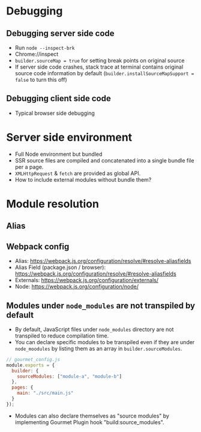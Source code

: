 # Debugging

## Debugging server side code

- Run `node --inspect-brk`
- Chrome://inspect
- `builder.sourceMap = true` for setting break points on original source
- If server side code crashes, stack trace at terminal contains original source code information by default (`builder.installSourceMapSupport = false` to turn this off)

## Debugging client side code

- Typical browser side debugging

# Server side environment

- Full Node environment but bundled
- SSR source files are compiled and concatenated into a single bundle file per a page.
- `XMLHttpRequest` & `fetch` are provided as global API.
- How to include external modules without bundle them?

# Module resolution

## Alias

## Webpack config

- Alias: https://webpack.js.org/configuration/resolve/#resolve-aliasfields
- Alias Field (package.json / browser): https://webpack.js.org/configuration/resolve/#resolve-aliasfields
- Externals: https://webpack.js.org/configuration/externals/
- Node: https://webpack.js.org/configuration/node/

## Modules under `node_modules` are not transpiled by default

- By default, JavaScript files under `node_modules` directory are not transpiled to reduce compilation time.
- You can declare specific modules to be transpiled even if they are under `node_moodules` by listing them as an array in `builder.sourceModules`.
```js
// gourmet_config.js
module.exports = {
  builder: {
    sourceModules: ["module-a", "module-b"]
  },
  pages: {
    main: "./src/main.js"
  }
});
```
- Modules can also declare themselves as "source modules" by implementing Gourmet Plugin hook "build:source_modules".
